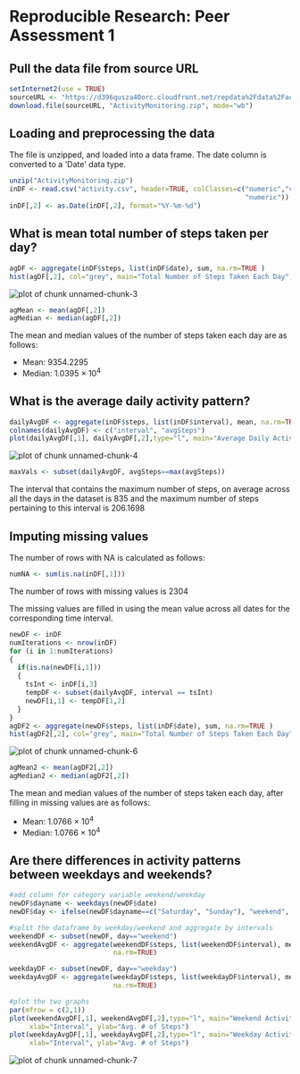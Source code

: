 Reproducible Research: Peer Assessment 1
========================================================

## Pull the data file from source URL

```r
setInternet2(use = TRUE)
sourceURL <- "https://d396qusza40orc.cloudfront.net/repdata%2Fdata%2Factivity.zip"
download.file(sourceURL, "ActivityMonitoring.zip", mode="wb")
```


## Loading and preprocessing the data
The file is unzipped, and loaded into a data frame.  The date column is converted to a 'Date' data type.

```r
unzip("ActivityMonitoring.zip")
inDF <- read.csv("activity.csv", header=TRUE, colClasses=c("numeric","character",  
                                                           "numeric"))
inDF[,2] <- as.Date(inDF[,2], format="%Y-%m-%d")
```

## What is mean total number of steps taken per day?

```r
agDF <- aggregate(inDF$steps, list(inDF$date), sum, na.rm=TRUE )
hist(agDF[,2], col="grey", main="Total Number of Steps Taken Each Day", xlab="Number of Steps", ylab="Number of Days")
```

![plot of chunk unnamed-chunk-3](figure/unnamed-chunk-3.png) 

```r
agMean <- mean(agDF[,2])
agMedian <- median(agDF[,2])
```

The mean and median values of the number of steps taken each day are as follows:
- Mean: 9354.2295
- Median: 1.0395 &times; 10<sup>4</sup>


## What is the average daily activity pattern?

```r
dailyAvgDF <- aggregate(inDF$steps, list(inDF$interval), mean, na.rm=TRUE)
colnames(dailyAvgDF) <- c("interval", "avgSteps")
plot(dailyAvgDF[,1], dailyAvgDF[,2],type="l", main="Average Daily Activity Pattern", xlab="Intervals", ylab="Avg. # of Steps Taken")
```

![plot of chunk unnamed-chunk-4](figure/unnamed-chunk-4.png) 

```r
maxVals <- subset(dailyAvgDF, avgSteps==max(avgSteps))
```

The interval that contains the maximum number of steps, on average across all the days in the dataset is 835 and the maximum number of steps pertaining to this interval is 206.1698

## Imputing missing values
The number of rows with NA is calculated as follows:

```r
numNA <- sum(is.na(inDF[,1]))
```
The number of rows with missing values is 2304

The missing values are filled in using the mean value across all dates for the corresponding time interval.

```r
newDF <- inDF
numIterations <- nrow(inDF)
for (i in 1:numIterations)
{
  if(is.na(newDF[i,1]))
  {
    tsInt <- inDF[i,3]
    tempDF <- subset(dailyAvgDF, interval == tsInt)
    newDF[i,1] <- tempDF[1,2]
  }
}
agDF2 <- aggregate(newDF$steps, list(inDF$date), sum, na.rm=TRUE )
hist(agDF2[,2], col="grey", main="Total Number of Steps Taken Each Day", xlab="Number of Steps", ylab="Number of Days")
```

![plot of chunk unnamed-chunk-6](figure/unnamed-chunk-6.png) 

```r
agMean2 <- mean(agDF2[,2])
agMedian2 <- median(agDF2[,2])
```

The mean and median values of the number of steps taken each day, after filling in missing values are as follows:
- Mean: 1.0766 &times; 10<sup>4</sup>
- Median: 1.0766 &times; 10<sup>4</sup>


## Are there differences in activity patterns between weekdays and weekends?

```r
#add column for category variable weekend/weekday
newDF$dayname <- weekdays(newDF$date)
newDF$day <- ifelse(newDF$dayname==c("Saturday", "Sunday"), "weekend", "weekday")

#split the dataframe by weekday/weekend and aggregate by intervals
weekendDF <- subset(newDF, day=="weekend")
weekendAvgDF <- aggregate(weekendDF$steps, list(weekendDF$interval), mean, 
                          na.rm=TRUE)

weekdayDF <- subset(newDF, day=="weekday")
weekdayAvgDF <- aggregate(weekdayDF$steps, list(weekdayDF$interval), mean, 
                          na.rm=TRUE)

#plot the two graphs
par(mfrow = c(2,1))
plot(weekendAvgDF[,1], weekendAvgDF[,2],type="l", main="Weekend Activity Pattern",
     xlab="Interval", ylab="Avg. # of Steps")
plot(weekdayAvgDF[,1], weekdayAvgDF[,2],type="l", main="Weekday Activity Pattern",
     xlab="Interval", ylab="Avg. # of Steps")
```

![plot of chunk unnamed-chunk-7](figure/unnamed-chunk-7.png) 



